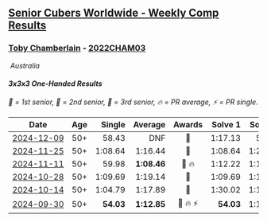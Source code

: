 <style>table {white-space: nowrap;}</style>
<link rel="stylesheet" type="text/css" href="/scw-comp/css/flags.css" />

## [Senior Cubers Worldwide - Weekly Comp Results](/scw-comp/results/)
### [Toby Chamberlain](README.md) - [2022CHAM03](https://www.worldcubeassociation.org/persons/2022CHAM03?event=333oh)

<i class="flag flag-AU" />&nbsp;Australia

#### 3x3x3 One-Handed Results

<span style="white-space: nowrap;">🥇 = 1st senior</span>, <span style="white-space: nowrap;">🥈 = 2nd senior</span>, <span style="white-space: nowrap;">🥉 = 3rd senior</span>, <span style="white-space: nowrap;">🔥 = PR average</span>, <span style="white-space: nowrap;">⚡ = PR single</span>.

| Date | Age | Single | Average | Awards | Solve 1 | Solve 2 | Solve 3 | Solve 4 | Solve 5 | Video |
| :--: | :--: | --: | --: | :--: | --: | --: | --: | --: | --: | :-- |
| [2024-12-09](../../results/2024-12-09/333oh.md) | 50+ | 58.43 | DNF | 🥈 | 1:17.13 | 58.43 | DNF | DNS | DNS | [Desktop](https://www.facebook.com/events/984530303534896/permalink/993662315955028) / [Mobile](https://m.facebook.com/events/984530303534896?view=permalink&id=993662315955028) |
| [2024-11-25](../../results/2024-11-25/333oh.md) | 50+ | 1:08.64 | 1:16.44 | 🥈 | 1:08.64 | 1:27.20 | 1:13.49 | DNS | DNS | [Desktop](https://www.facebook.com/events/1257789925369732/permalink/1264025031412888) / [Mobile](https://m.facebook.com/events/1257789925369732?view=permalink&id=1264025031412888) |
| [2024-11-11](../../results/2024-11-11/333oh.md) | 50+ | 59.98 | **1:08.46** | 🥈 🔥 | 1:12.22 | 1:13.18 | 59.98 | DNS | DNS | [Desktop](https://www.facebook.com/events/1967492723733489/permalink/1975552226260872) / [Mobile](https://m.facebook.com/events/1967492723733489?view=permalink&id=1975552226260872) |
| [2024-10-28](../../results/2024-10-28/333oh.md) | 50+ | 1:09.69 | 1:19.14 | 🥈 | 1:09.69 | 1:10.34 | 1:37.38 | DNS | DNS | [Desktop](https://www.facebook.com/events/946695540632554/permalink/955027746466000) / [Mobile](https://m.facebook.com/events/946695540632554?view=permalink&id=955027746466000) |
| [2024-10-14](../../results/2024-10-14/333oh.md) | 50+ | 1:04.79 | 1:17.89 | 🥉 | 1:30.02 | 1:18.87 | 1:04.79 | DNS | DNS | [Desktop](https://www.facebook.com/events/892899002359105/permalink/900581071590898) / [Mobile](https://m.facebook.com/events/892899002359105?view=permalink&id=900581071590898) |
| [2024-09-30](../../results/2024-09-30/333oh.md) | 50+ | **54.03** | **1:12.85** | 🥉 🔥 ⚡ | **54.03** | 1:15.02 | 1:04.30 | 1:19.23 | 1:24.27 | [Desktop](https://www.facebook.com/events/559779533112258/permalink/568968378860040) / [Mobile](https://m.facebook.com/events/559779533112258?view=permalink&id=568968378860040) |


<!-- Global site tag (gtag.js) - Google Analytics -->
<script async src="https://www.googletagmanager.com/gtag/js?id=UA-86348435-3"></script>
<script>window.dataLayer = window.dataLayer || []; function gtag() {dataLayer.push(arguments);} gtag('js', new Date()); gtag('config', 'UA-86348435-3');</script>
